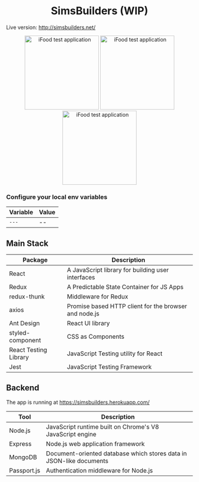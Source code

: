 <h1 align="center">
  SimsBuilders (WIP)
</h1>

Live version: http://simsbuilders.net/

<p align="center">
<img src="https://i.ibb.co/RDdnJ6x/milo-first.png" alt="iFood test application" width="200px">
<img src="https://i.ibb.co/WDVbbgc/simsbuilder-cadastro.png" alt="iFood test application" width="200px">
<img src="https://i.ibb.co/3kwmB1f/sims-builders-home.png" alt="iFood test application"  width="200px">
</p>

### Configure your local env variables

| Variable | Value |
| -------- | ----- |
| `---`    | --    |

## Main Stack

| Package               | Description                                           |
| --------------------- | ----------------------------------------------------- |
| React                 | A JavaScript library for building user interfaces     |
| Redux                 | A Predictable State Container for JS Apps             |
| redux-thunk           | Middleware for Redux                                  |
| axios                 | Promise based HTTP client for the browser and node.js |
| Ant Design            | React UI library                                      |
| styled-component      | CSS as Components                                     |
| React Testing Library | JavaScript Testing utility for React                  |
| Jest                  | JavaScript Testing Framework                          |

## Backend

The app is running at https://simsbuilders.herokuapp.com/

| Tool        | Description                                                         |
| ----------- | ------------------------------------------------------------------- |
| Node.js     | JavaScript runtime built on Chrome's V8 JavaScript engine           |
| Express     | Node.js web application framework                                   |
| MongoDB     | Document-oriented database which stores data in JSON-like documents |
| Passport.js | Authentication middleware for Node.js                               |
